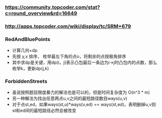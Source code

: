 ### https://community.topcoder.com/stat?c=round_overview&rd=16649
### http://apps.topcoder.com/wiki/display/tc/SRM+679

### RedAndBluePoints
* 计算几何+dp
* 先按 y,x 排序， 枚举最左下角的点o，将剩余的点按极角排序
* 其中求dp是关键，用dp(i，j)表示凸包最后一条边为i->j时凸包内的点数，那么枚举k，更新dp(j,k)

### ForbiddenStreets
* 虽说按照题目限度暴力的解法也是可以的，但是时间复杂度为 O(n^3 * m)
* 另一种解法为找出任意两点u,v之间的最短路径数目ways(u,v)
* 对于点st,ed，如果ways(st,u)*ways(v,ed) == ways(st,ed)，表明删掉u,v则st和ed间的最短路径必然会被改变
